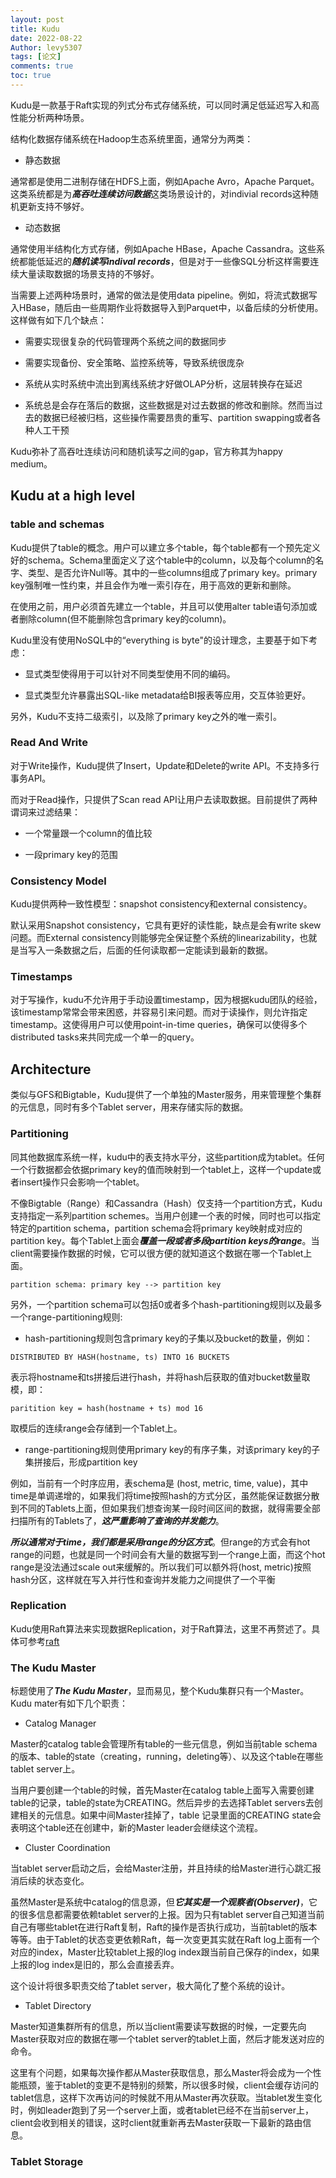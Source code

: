 ```yaml
---
layout: post
title: Kudu
date: 2022-08-22
Author: levy5307
tags: [论文]
comments: true
toc: true
---
```


Kudu是一款基于Raft实现的列式分布式存储系统，可以同时满足低延迟写入和高性能分析两种场景。

结构化数据存储系统在Hadoop生态系统里面，通常分为两类：

- 静态数据

通常都是使用二进制存储在HDFS上面，例如Apache Avro，Apache Parquet。这类系统都是为***高吞吐连续访问数据***这类场景设计的，对indivial records这种随机更新支持不够好。

- 动态数据

通常使用半结构化方式存储，例如Apache HBase，Apache Cassandra。这些系统都能低延迟的***随机读写indival records***，但是对于一些像SQL分析这样需要连续大量读取数据的场景支持的不够好。

当需要上述两种场景时，通常的做法是使用data pipeline。例如，将流式数据写入HBase，随后由一些周期作业将数据导入到Parquet中，以备后续的分析使用。这样做有如下几个缺点：

- 需要实现很复杂的代码管理两个系统之间的数据同步

- 需要实现备份、安全策略、监控系统等，导致系统很庞杂

- 系统从实时系统中流出到离线系统才好做OLAP分析，这层转换存在延迟

- 系统总是会存在落后的数据，这些数据是对过去数据的修改和删除。然而当过去的数据已经被归档，这些操作需要昂贵的重写、partition swapping或者各种人工干预

Kudu弥补了高吞吐连续访问和随机读写之间的gap，官方称其为happy medium。

## Kudu at a high level

### table and schemas

Kudu提供了table的概念。用户可以建立多个table，每个table都有一个预先定义好的schema。Schema里面定义了这个table中的column，以及每个column的名字、类型、是否允许Null等。其中的一些columns组成了primary key。primary key强制唯一性约束，并且会作为唯一索引存在，用于高效的更新和删除。

在使用之前，用户必须首先建立一个table，并且可以使用alter table语句添加或者删除column(但不能删除包含primary key的column)。

Kudu里没有使用NoSQL中的“everything is byte"的设计理念，主要基于如下考虑：

- 显式类型使得用于可以针对不同类型使用不同的编码。

- 显式类型允许暴露出SQL-like metadata给BI报表等应用，交互体验更好。

另外，Kudu不支持二级索引，以及除了primary key之外的唯一索引。

### Read And Write

对于Write操作，Kudu提供了Insert，Update和Delete的write API。不支持多行事务API。

而对于Read操作，只提供了Scan read API让用户去读取数据。目前提供了两种谓词来过滤结果：

- 一个常量跟一个column的值比较

- 一段primary key的范围

### Consistency Model

Kudu提供两种一致性模型：snapshot consistency和external consistency。

默认采用Snapshot consistency，它具有更好的读性能，缺点是会有write skew 问题。而External consistency则能够完全保证整个系统的linearizability，也就是当写入一条数据之后，后面的任何读取都一定能读到最新的数据。

### Timestamps

对于写操作，kudu不允许用于手动设置timestamp，因为根据kudu团队的经验，该timestamp常常会带来困惑，并容易引来问题。而对于读操作，则允许指定timestamp。这使得用户可以使用point-in-time queries，确保可以使得多个distributed tasks来共同完成一个单一的query。

## Architecture

类似与GFS和Bigtable，Kudu提供了一个单独的Master服务，用来管理整个集群的元信息，同时有多个Tablet server，用来存储实际的数据。

### Partitioning

同其他数据库系统一样，kudu中的表支持水平分，这些partition成为tablet。任何一个行数据都会依据primary key的值而映射到一个tablet上，这样一个update或者insert操作只会影响一个tablet。

不像Bigtable（Range）和Cassandra（Hash）仅支持一个partition方式，Kudu支持指定一系列partition schemes。当用户创建一个表的时候，同时也可以指定特定的partition schema，partition schema会将primary key映射成对应的partition key。每个Tablet上面会***覆盖一段或者多段partition keys的range***。当client需要操作数据的时候，它可以很方便的就知道这个数据在哪一个Tablet上面。

```
partition schema: primary key --> partition key
```

另外，一个partition schema可以包括0或者多个hash-partitioning规则以及最多一个range-partitioning规则:

- hash-partitioning规则包含primary key的子集以及bucket的数量，例如： 

```
DISTRIBUTED BY HASH(hostname, ts) INTO 16 BUCKETS
```

表示将hostname和ts拼接后进行hash，并将hash后获取的值对bucket数量取模，即：

```
paritition key = hash(hostname + ts) mod 16
```

取模后的连续range会存储到一个Tablet上。

-  range-partitioning规则使用primary key的有序子集，对该primary key的子集拼接后，形成partition key

例如，当前有一个时序应用，表schema是 (host, metric, time, value)，其中time是单调递增的，如果我们将time按照hash的方式分区，虽然能保证数据分散到不同的Tablets上面，但如果我们想查询某一段时间区间的数据，就得需要全部扫描所有的Tablets了，***这严重影响了查询的并发能力***。

***所以通常对于time，我们都是采用range的分区方式***。但range的方式会有hot range的问题，也就是同一个时间会有大量的数据写到一个range上面，而这个hot range是没法通过scale out来缓解的。所以我们可以额外将(host, metric)按照hash分区，这样就在写入并行性和查询并发能力之间提供了一个平衡
 
### Replication

Kudu使用Raft算法来实现数据Replication，对于Raft算法，这里不再赘述了。具体可参考[raft](https://levy5307.github.io/blog/raft/)

### The Kudu Master

标题使用了***The Kudu Master***，显而易见，整个Kudu集群只有一个Master。Kudu mater有如下几个职责：

- Catalog Manager

Master的catalog table会管理所有table的一些元信息，例如当前table schema的版本、table的state（creating，running，deleting等）、以及这个table在哪些tablet server上。

当用户要创建一个table的时候，首先Master在catalog table上面写入需要创建table的记录，table的state为CREATING。然后异步的去选择Tablet servers去创建相关的元信息。如果中间Master挂掉了，table 记录里面的CREATING state会表明这个table还在创建中，新的Master leader会继续这个流程。

- Cluster Coordination

当tablet server启动之后，会给Master注册，并且持续的给Master进行心跳汇报消后续的状态变化。

虽然Master是系统中catalog的信息源，但***它其实是一个观察者(Observer)***，它的很多信息都需要依赖tablet server的上报。因为只有tablet server自己知道当前自己有哪些tablet在进行Raft复制，Raft的操作是否执行成功，当前tablet的版本等等。由于Tablet的状态变更依赖Raft，每一次变更其实就在Raft log上面有一个对应的index，Master比较tablet上报的log index跟当前自己保存的index，如果上报的log index是旧的，那么会直接丢弃。

这个设计将很多职责交给了tablet server，极大简化了整个系统的设计。

- Tablet Directory

Master知道集群所有的信息，所以当client需要读写数据的时候，一定要先向Master获取对应的数据在哪一个tablet server的tablet上面，然后才能发送对应的命令。

这里有个问题，如果每次操作都从Master获取信息，那么Master将会成为一个性能瓶颈，鉴于tablet的变更不是特别的频繁，所以很多时候，client会缓存访问的tablet信息，这样下次再访问的时候就不用从Master再次获取。当tablet发生变化时，例如leader跑到了另一个server上面，或者tablet已经不在当前server上，client会收到相关的错误，这时client就重新再去Master获取一下最新的路由信息。

### Tablet Storage


